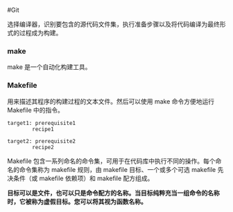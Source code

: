 #Git 

选择编译器，识别要包含的源代码文件集，执行准备步骤以及将代码编译为最终形式的过程成为构建。


### make
make 是一个自动化构建工具。

### Makefile
用来描述其程序的构建过程的文本文件。然后可以使用 make 命令方便地运行 Makefile 中的指令。

```make
target1: prerequisite1
        recipe1

target2: prerequisite2
        recipe2

```

Makefile 包含一系列命名的命令集，可用于在代码库中执行不同的操作。每个命名的命令集称为 makefile 规则，由 makefile 目标、一个或多个可选 makefile 先决条件（或 makefile 依赖项）和 makefile 配方组成。

**目标可以是文件，也可以只是命令配方的名称。当目标纯粹充当一组命令的名称时，它被称为虚假目标。您可以将其视为函数名称。**




















